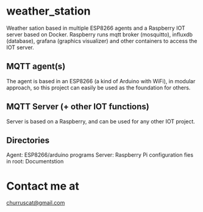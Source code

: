 # weather_station
Weather sation based in multiple ESP8266 agents and a Raspberry IOT server based on Docker. 
Raspberry runs mqtt broker (mosquitto), influxdb (database), grafana (graphics visualizer) and other containers to access the IOT server.
## MQTT agent(s)
The agent is based in an ESP8266 (a kind of Arduino with WiFi), in modular approach, so this project can easily be used as the foundation for others.
## MQTT Server (+ other IOT functions)
Server is based on a Raspberry, and can be used for any other IOT project.
## Directories
Agent: ESP8266/arduino programs
Server: Raspberry Pi configuration fies
in root: Documentstion
# Contact me at
churruscat@gmail.com
